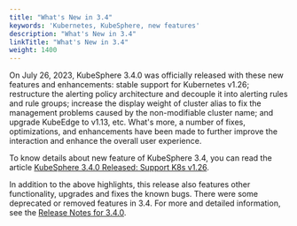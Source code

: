 ```yaml
---
title: "What's New in 3.4"
keywords: 'Kubernetes, KubeSphere, new features'
description: "What's New in 3.4"
linkTitle: "What's New in 3.4"
weight: 1400
---
```


On July 26, 2023, KubeSphere 3.4.0 was officially released with these new features and enhancements: stable support for Kubernetes v1.26; restructure the alerting policy architecture and decouple it into alerting rules and rule groups; increase the display weight of cluster alias to fix the management problems caused by the non-modifiable cluster name; and upgrade KubeEdge to v1.13, etc. What's more, a number of fixes, optimizations, and enhancements have been made to further improve the interaction and enhance the overall user experience.

To know details about new feature of KubeSphere 3.4, you can read the article [KubeSphere 3.4.0 Released: Support K8s v1.26](../../../en/news/kubesphere-3.4.0-ga-announcement/).

In addition to the above highlights, this release also features other functionality, upgrades and fixes the known bugs. There were some deprecated or removed features in 3.4. For more and detailed information, see the [Release Notes for 3.4.0](../../../v3.4/release/release-v340/).
